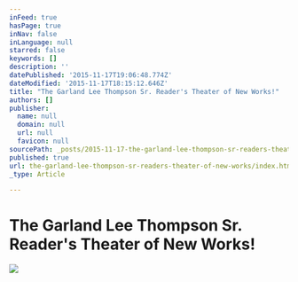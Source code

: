 ```yaml
---
inFeed: true
hasPage: true
inNav: false
inLanguage: null
starred: false
keywords: []
description: ''
datePublished: '2015-11-17T19:06:48.774Z'
dateModified: '2015-11-17T18:15:12.646Z'
title: "The Garland Lee Thompson Sr. Reader's Theater of New Works!"
authors: []
publisher:
  name: null
  domain: null
  url: null
  favicon: null
sourcePath: _posts/2015-11-17-the-garland-lee-thompson-sr-readers-theater-of-new-works.md
published: true
url: the-garland-lee-thompson-sr-readers-theater-of-new-works/index.html
_type: Article

---
```

# The Garland Lee Thompson Sr. Reader's Theater of New Works!
![](https://the-grid-user-content.s3-us-west-2.amazonaws.com/4276e8df-9965-4170-b9bf-8d5c5d95ab02.jpg)